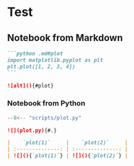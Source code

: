 # Test

## Notebook from Markdown

````markdown source="tabbed-nbsync"
```python .md#plot
import matplotlib.pyplot as plt
plt.plot([1, 2, 3, 4])
```

![alt](){#plot}
````

### Notebook from Python

```python title="plot.py"
--8<-- "scripts/plot.py"
```

```markdown source="tabbed-nbsync"
![](plot.py){#.}

|    `plot(1)`     |    `plot(2)`     |
| :--------------: | :--------------: |
| ![](){`plot(1)`} | ![](){`plot(2)`} |
```
